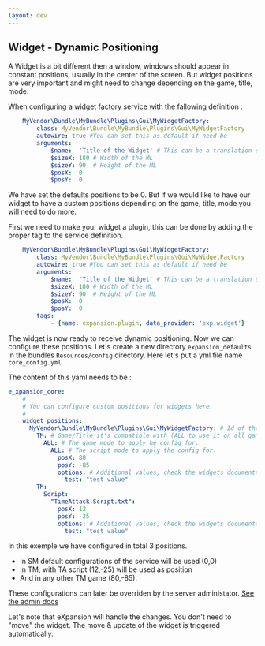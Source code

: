 ```yaml
---
layout: dev
---
```


## Widget - Dynamic Positioning

A Widget is a bit different then a window, windows should appear in constant positions, 
usually in the center of the screen. But widget positions are very important and might need to change depending on the
game, title, mode. 

When configuring a widget factory service with the fallowing definition : 
```yaml
    MyVendor\Bundle\MyBundle\Plugins\Gui\MyWidgetFactory:
        class: MyVendor\Bundle\MyBundle\Plugins\Gui\MyWidgetFactory
        autowire: true #You can set this as default if need be
        arguments:
            $name:  'Title of the Widget' # This can be a translation string as well 
            $sizeX: 180 # Width of the ML
            $sizeY: 90  # Height of the ML
            $posX:  0
            $posY:  0
```

We have set the defaults positions to be 0. But if we would like to have our widget to have a custom positions depending
on the game, title, mode you will need to do more. 

First we need to make your widget a plugin, this can be done by adding the proper tag to the service definition.

```yaml
    MyVendor\Bundle\MyBundle\Plugins\Gui\MyWidgetFactory:
        class: MyVendor\Bundle\MyBundle\Plugins\Gui\MyWidgetFactory
        autowire: true #You can set this as default if need be
        arguments:
            $name:  'Title of the Widget' # This can be a translation string as well 
            $sizeX: 180 # Width of the ML
            $sizeY: 90  # Height of the ML
            $posX:  0
            $posY:  0
        tags:
            - {name: expansion.plugin, data_provider: 'exp.widget'}
```

The widget is now ready to receive dynamic positioning. Now we can configure these positions. 
Let's create a new directory `expansion_defaults` in the bundles `Resources/config` directory. Here let's put a yml file
name `core_config.yml`

The content of this yaml needs to be : 

```yaml
e_xpansion_core:
    #
    # You can configure custom positions for widgets here.
    #
    widget_positions:
      MyVendor\Bundle\MyBundle\Plugins\Gui\MyWidgetFactory: # Id of the widget service
        TM: # Game/Title it's compatible with (ALL to use it on all gamemodes)
          ALL: # The game mode to apply he config for.
            ALL: # The script mode to apply the config for.
              posX: 80
              posY: -85
              options: # Additional values, check the widgets documentation.
                test: "test value"
        TM: 
          Script:
            "TimeAttack.Script.txt":
              posX: 12
              posY: -25
              options: # Additional values, check the widgets documentation.
                test: "test value"
```

In this exemple we have configured in total 3 positions. 
* In SM default configurations of the service will be used (0,0)
* In TM, with TA script (12,-25) will be used as position
* And in any other TM game (80,-85). 

These configurations can later be overriden by the server administator. [See the admin docs](/docs/admin/config/widget_positions.html)

Let's note that eXpansion will handle the changes. You don't need to "move" the widget. The move & update of the widget
is triggered automatically. 